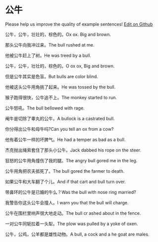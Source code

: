 # 公牛

Please help us improve the quality of example sentences! [Edit on Github](https://github.com/jiyushe/jiyu-example-sentence-source/blob/main/chinese/gongniu.md)

<p><span class="chinese">公牛，公牛，壮壮的，棕色的。</span><span class="english">Ox ox. Big and brown.</span></p>

<p><span class="chinese">那头公牛向我冲过来。</span><span class="english">The bull rushed at me.</span></p>

<p><span class="chinese">他被公牛赶上了树。</span><span class="english">He was treed by a bull.</span></p>

<p><span class="chinese">公牛，公牛，壮壮的，棕色的。</span><span class="english">O ox ox, Big and brown.</span></p>

<p><span class="chinese">但是公牛其实是色盲。</span><span class="english">But bulls are color blind.</span></p>

<p><span class="chinese">他被这头公牛用角挑了起来。</span><span class="english">He was tossed by the bull.</span></p>

<p><span class="chinese">猴子跑得很快，公牛追不上。</span><span class="english">The monkey started to run.</span></p>

<p><span class="chinese">公牛怒吼。</span><span class="english">The bull bellowed with rage.</span></p>

<p><span class="chinese">阉牛是切除了睾丸的公牛。</span><span class="english">A bullock is a castrated bull.</span></p>

<p><span class="chinese">你分得出公牛和母牛吗?</span><span class="english">Can you tell an ox from a cow?</span></p>

<p><span class="chinese">他有着公牛一样的坏脾气。</span><span class="english">He had a temper as bad as a bull.</span></p>

<p><span class="chinese">杰克抛出绳索套住了那头小公牛。</span><span class="english">Jack dabbed his rope on the steer.</span></p>

<p><span class="chinese">狂怒的公牛用角撞伤了我的腿。</span><span class="english">The angry bull gored me in the leg.</span></p>

<p><span class="chinese">公牛用角把农夫抵死了。</span><span class="english">The bull gored the farmer to death.</span></p>

<p><span class="chinese">如果公牛和大车翻了个儿。</span><span class="english">And if that cart and bull turn over.</span></p>

<p><span class="chinese">带鼻环的公牛是已婚的牛么？</span><span class="english">Was the bull with nose ring married?</span></p>

<p><span class="chinese">我警告你这头公牛会撞人。</span><span class="english">I warn you that the bull will charge.</span></p>

<p><span class="chinese">公牛在围栏里响声很大地走动。</span><span class="english">The bull cr ashed about in the fence.</span></p>

<p><span class="chinese">一对公牛同轭拉着一头犁。</span><span class="english">The plow was pulled by a yoke of oxen.</span></p>

<p><span class="chinese">公牛，公鸡，公羊都是雄性动物。</span><span class="english">A bull, a cock and a he goat are males.</span></p>

